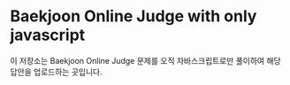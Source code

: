 # Baekjoon Online Judge with only javascript
이 저장소는 Baekjoon Online Judge 문제를 오직 자바스크립트로만 풀이하여 해당 답안을 업로드하는 곳입니다.


